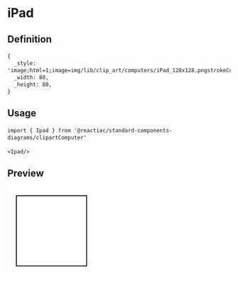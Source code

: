 # iPad

## Definition

```
{
  _style: 'image;html=1;image=img/lib/clip_art/computers/iPad_128x128.pngstrokeColor=none;',
  _width: 80,
  _height: 80,
}
```

## Usage

```
import { Ipad } from '@reactiac/standard-components-diagrams/clipartComputer'

<Ipad/>
```

## Preview

<img src="./ipad.png" width="200"/>
